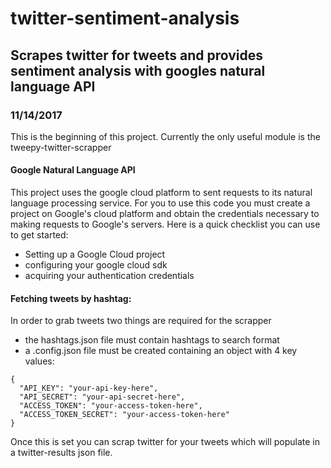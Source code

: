 # twitter-sentiment-analysis

## Scrapes twitter for tweets and provides sentiment analysis with googles natural language API

### 11/14/2017

This is the beginning of this project. Currently the only useful module is the tweepy-twitter-scrapper

#### Google Natural Language API

This project uses the google cloud platform to sent requests to its natural language processing service.  For you to use this code you must create a project on Google's cloud platform and obtain the credentials necessary to making requests to Google's servers.  Here is a quick checklist you can use to get started:
* Setting up a Google Cloud project
* configuring your google cloud sdk
* acquiring your authentication credentials

#### Fetching tweets by hashtag:
In order to grab tweets two things are required for the scrapper
* the hashtags.json file must contain hashtags to search format
* a .config.json file must be created containing an object with 4 key values:
```
{
  "API_KEY": "your-api-key-here",
  "API_SECRET": "your-api-secret-here",
  "ACCESS_TOKEN": "your-access-token-here",
  "ACCESS_TOKEN_SECRET": "your-access-token-here"
}
```

Once this is set you can scrap twitter for your tweets which will populate in a twitter-results json file.
